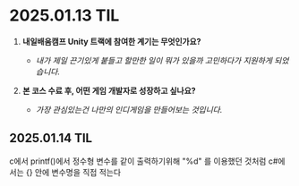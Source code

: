 # 2025.01.13 TIL

1. **내일배움캠프 Unity 트랙에 참여한 계기는 무엇인가요?**
    - *내가 제일 끈기있게 붙들고 할만한 일이 뭐가 있을까 고민하다가 지원하게 되었습니다.*
  

2. **본 코스 수료 후, 어떤 게임 개발자로 성장하고 싶나요?**
    - *가장 관심있는건 나만의 인디게임을 만들어보는 것입니다.*

## 2025.01.14 TIL

c에서 printf()에서 정수형 변수를 같이 출력하기위해 "%d" 를 이용했던 것처럼 c#에서는 {} 안에 변수명을 직접 적는다
